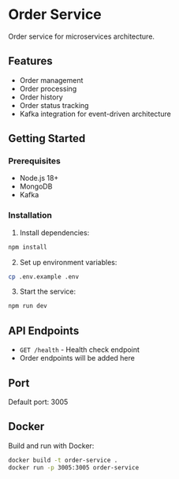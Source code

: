 # Order Service

Order service for microservices architecture.

## Features

- Order management
- Order processing
- Order history
- Order status tracking
- Kafka integration for event-driven architecture

## Getting Started

### Prerequisites

- Node.js 18+
- MongoDB
- Kafka

### Installation

1. Install dependencies:

```bash
npm install
```

2. Set up environment variables:

```bash
cp .env.example .env
```

3. Start the service:

```bash
npm run dev
```

## API Endpoints

- `GET /health` - Health check endpoint
- Order endpoints will be added here

## Port

Default port: 3005

## Docker

Build and run with Docker:

```bash
docker build -t order-service .
docker run -p 3005:3005 order-service
```

